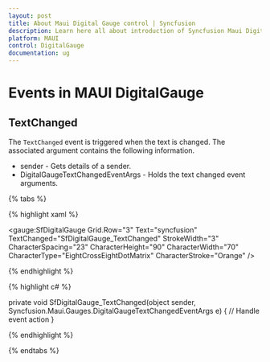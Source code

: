 ```yaml
---
layout: post
title: About Maui Digital Gauge control | Syncfusion
description: Learn here all about introduction of Syncfusion Maui Digital Gauge (SfDigitalGauge) control, its elements and more.
platform: MAUI
control: DigitalGauge
documentation: ug
---
```

# Events in MAUI DigitalGauge

## TextChanged

The `TextChanged` event is triggered when the text is changed. The associated argument contains the following information.

* sender - Gets details of a sender.
* DigitalGaugeTextChangedEventArgs - Holds the text changed event arguments.

{% tabs %}

{% highlight xaml %}

<gauge:SfDigitalGauge Grid.Row="3" Text="syncfusion" 
                        TextChanged="SfDigitalGauge_TextChanged"
                        StrokeWidth="3" CharacterSpacing="23"
                        CharacterHeight="90" 
                        CharacterWidth="70" 
                        CharacterType="EightCrossEightDotMatrix" 
                        CharacterStroke="Orange" />
            
{% endhighlight %}

{% highlight c# %}

private void SfDigitalGauge_TextChanged(object sender, Syncfusion.Maui.Gauges.DigitalGaugeTextChangedEventArgs e)
{
    // Handle event action
}

{% endhighlight %}

{% endtabs %}